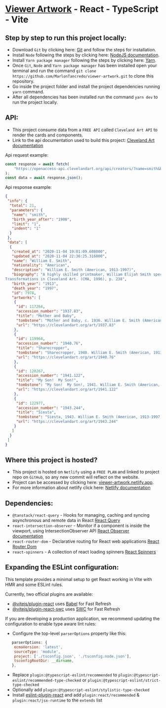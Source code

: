 # [Viewer Artwork](https://viewer-artwork.netlify.app/) - React - TypeScript - Vite

## Step by step to run this project locally:

-   Download `Git` by clicking here: [Git](https://git-scm.com/download/win) and follow the steps for installation.
-   Install `Node` following the steps by clicking here: [NodeJS documentation](https://docs.npmjs.com/downloading-and-installing-node-js-and-npm).
-   Install `Yarn package manager` following the steps by clicking here: [Yarn](https://classic.yarnpkg.com/lang/en/docs/install/#windows-stable).
-   Once `Git`, `Node` and `Yarn package manager` has been installed open your terminal and run the command `git clone https://github.com/MarlonTancredo/viewer-artwork.git` to clone this repository.
-   Go inside the project folder and install the project dependencies running `yarn` command.
-   After all dependencies has been installed run the command `yarn dev` to run the project locally.

## API:

-   This project consume data from a `FREE API` called `Cleveland Art API` to render the cards and components.
-   Link to the api documentation used to build this project: [Cleveland Art documentation](https://openaccess-api.clevelandart.org/)

Api request example:

```js
const response = await fetch(
    "https://openaccess-api.clevelandart.org/api/creators/?name=smith&birth_year_after=1900&limit=1&indent=1",
);
const data = await response.json();
```

Api response example:

```json
{
 "info": {
  "total": 21,
  "parameters": {
   "name": "smith",
   "birth_year_after": "1900",
   "limit": "1",
   "indent": "1"
  }
 },
 "data": [
  {
   "created_at": "2020-11-04 19:01:09.608000",
   "updated_at": "2020-11-04 22:36:25.316000",
   "name": "William E. Smith",
   "nationality": "American",
   "description": "William E. Smith (American, 1913-1997)",
   "biography": "A highly skilled printmaker, William Elijah Smith specialized in genre scenes of working-class African-American life in Cleveland. Born in Chattanooga, Smith moved to Cleveland at the age of 13 and became involved with Karamu House, learning print making and stage design. He studied art at the Huntington Polytechnic Institute, 1933\u201334. During this time he began teaching at Karamu House and continued to do so until 1940. In 1941 he won the art competition for presenting one of his prints to the Library of Congress for its permanent collection. Smith exhibited at the Connecticut Academy of Fine Arts in Hartford (1935), in the annual May Shows at the Cleveland Museum of Art (1936\u2013 49), at the Associated American Artists Galleries of New York (1942), and at Atlanta University (1942). During World War II, he served as a photographer in the army\u2019s educational department. After the war, he returned to Cleveland and established a commercial silkscreening studio. In 1946 the Lyman Brothers\u2019 Gallery in Indianapolis mounted his first solo exhibition. From 1946 to 1948 he studied painting and printmaking at the Cleveland School of Art and the Cooper School of Art. In the late 1940s Smith moved to Los Angeles, where he associated with Curtis Tann, a former colleague from Karamu House. With Tann, Smith cofounded the Eleven Associated Artists Gallery, the first Los Angeles gallery devoted specifically to African art. In 1952 Smith was hired to work as a blueprint draftsman at Lockheed Aircraft, beginning a long association with the corporation. In 1960 he cofounded Art West Associated, an African-American artists\u2019 advocacy organization in Los Angeles. In 1970 he published illustrations of subjects from African-American history for Cleveland\u2019s New Day Press. Smith\u2019 s works were displayed ins numerous group exhibitions in the Los Angeles area (1960s\u201380s).
Transformations in Cleveland Art. (CMA, 1996), p. 238",
   "birth_year": "1913",
   "death_year": "1997",
   "id": 7978,
   "artworks": [
    {
     "id": 117264,
     "accession_number": "1937.83",
     "title": "Mother and Baby",
     "tombstone": "Mother and Baby, c. 1936. William E. Smith (American, 1913-1997). Linoleum cut; The Cleveland Museum of Art, Gift of The Print Club of Cleveland 1937.83",
     "url": "https://clevelandart.org/art/1937.83"
    },
    {
     "id": 119964,
     "accession_number": "1940.76",
     "title": "Sharecropper",
     "tombstone": "Sharecropper, 1940. William E. Smith (American, 1913-1997). Linoleum cut; The Cleveland Museum of Art, Gift of The Print Club of Cleveland 1940.76",
     "url": "https://clevelandart.org/art/1940.76"
    },
    {
     "id": 120267,
     "accession_number": "1941.122",
     "title": "My Son!  My Son!",
     "tombstone": "My Son!  My Son!, 1941. William E. Smith (American, 1913-1997). Linoleum cut; The Cleveland Museum of Art, Gift of The Print Club of Cleveland 1941.122",
     "url": "https://clevelandart.org/art/1941.122"
    },
    {
     "id": 122977,
     "accession_number": "1943.244",
     "title": "Siesta",
     "tombstone": "Siesta, 1943. William E. Smith (American, 1913-1997). Linoleum cut; platemark: 22.8 x 20.4 cm (9 x 8 1/16 in.); sheet: 27.7 x 21.7 cm (10 7/8 x 8 9/16 in.). The Cleveland Museum of Art, Gift of The Print Club of Cleveland 1943.244",
     "url": "https://clevelandart.org/art/1943.244"
    }
   ]
  }
 ]
}
```

## Where this project is hosted?

-   This project is hosted on `Netlify` using a `FREE PLAN` and linked to project repo on `GitHub`, so any new commit will reflect on the website.
-   Project can be accessed by clicking here: [viewer-artwork.netlify.app](https://viewer-artwork.netlify.app/).
-   For more information about netlify click here: [Netlify documentation](https://docs.netlify.com/)

## Dependencies:

-   `@tanstack/react-query` - Hooks for managing, caching and syncing asynchronous and remote data in React [React Query](https://tanstack.com/query/latest)
-   `react-intersection-observer` - Monitor if a component is inside the viewport, using IntersectionObserver API [React Observer documentation](https://github.com/thebuilder/react-intersection-observer#readme)
-   `react-router-dom` - Declarative routing for React web applications [React Router Dom](https://github.com/remix-run/react-router#readme)
-   `react-spinners` - A collection of react loading spinners [React Spinners](https://www.davidhu.io/react-spinners/)

## Expanding the ESLint configuration:

This template provides a minimal setup to get React working in Vite with HMR and some ESLint rules.

Currently, two official plugins are available:

-   [@vitejs/plugin-react](https://github.com/vitejs/vite-plugin-react/blob/main/packages/plugin-react/README.md) uses [Babel](https://babeljs.io/) for Fast Refresh
-   [@vitejs/plugin-react-swc](https://github.com/vitejs/vite-plugin-react-swc) uses [SWC](https://swc.rs/) for Fast Refresh

If you are developing a production application, we recommend updating the configuration to enable type aware lint rules:

-   Configure the top-level `parserOptions` property like this:

```js
   parserOptions: {
    ecmaVersion: 'latest',
    sourceType: 'module',
    project: ['./tsconfig.json', './tsconfig.node.json'],
    tsconfigRootDir: __dirname,
   },
```

-   Replace `plugin:@typescript-eslint/recommended` to `plugin:@typescript-eslint/recommended-type-checked` or `plugin:@typescript-eslint/strict-type-checked`
-   Optionally add `plugin:@typescript-eslint/stylistic-type-checked`
-   Install [eslint-plugin-react](https://github.com/jsx-eslint/eslint-plugin-react) and add `plugin:react/recommended` & `plugin:react/jsx-runtime` to the `extends` list
